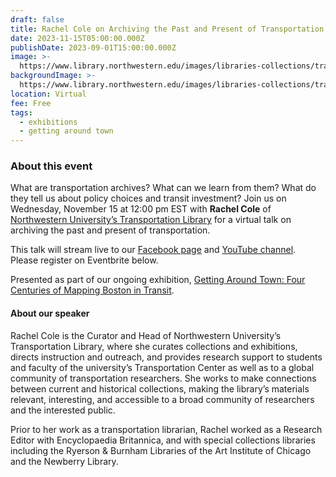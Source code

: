 ```yaml
---
draft: false
title: Rachel Cole on Archiving the Past and Present of Transportation
date: 2023-11-15T05:00:00.000Z
publishDate: 2023-09-01T15:00:00.000Z
image: >-
  https://www.library.northwestern.edu/images/libraries-collections/transportation/TransportationLibrary.jpg
backgroundImage: >-
  https://www.library.northwestern.edu/images/libraries-collections/transportation/TransportationLibrary.jpg
location: Virtual
fee: Free
tags:
  - exhibitions
  - getting around town
---
```


### About this event

What are transportation archives? What can we learn from them? What do they tell us about policy choices and transit investment? Join us on Wednesday, November 15 at 12:00 pm EST with **Rachel Cole** of [Northwestern University’s Transportation Library](https://www.library.northwestern.edu/libraries-collections/transportation/) for a virtual talk on archiving the past and present of transportation.

This talk will stream live to our [Facebook page](https://www.facebook.com/bplmaps) and [YouTube channel](https://www.youtube.com/@LeventhalMapEducationCenter). Please register on Eventbrite below.

Presented as part of our ongoing exhibition, [Getting Around Town: Four Centuries of Mapping Boston in Transit](https://www.leventhalmap.org/digital-exhibitions/getting-around-town/).

#### About our speaker

Rachel Cole is the Curator and Head of Northwestern University’s Transportation Library, where she curates collections and exhibitions, directs instruction and outreach, and provides research support to students and faculty of the university’s Transportation Center as well as to a global community of transportation researchers. She works to make connections between current and historical collections, making the library’s materials relevant, interesting, and accessible to a broad community of researchers and the interested public.

Prior to her work as a transportation librarian, Rachel worked as a Research Editor with Encyclopaedia Britannica, and with special collections libraries including the Ryerson & Burnham Libraries of the Art Institute of Chicago and the Newberry Library.

<div id="eventbrite-widget-container-711406825967"></div>

<script src="https://www.eventbrite.com/static/widgets/eb_widgets.js"></script>

<script type="text/javascript">
    var exampleCallback = function() {
        console.log('Order complete!');
    };

    window.EBWidgets.createWidget({
        // Required
        widgetType: 'checkout',
        eventId: '711406825967',
        iframeContainerId: 'eventbrite-widget-container-711406825967',

        // Optional
        iframeContainerHeight: 425,  // Widget height in pixels. Defaults to a minimum of 425px if not provided
        onOrderComplete: exampleCallback  // Method called when an order has successfully completed
    });
</script>
